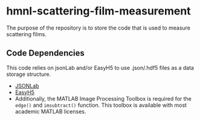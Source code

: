 # hmnl-scattering-film-measurement
The purpose of the repository is to store the code that is used to measure scattering films.
## Code Dependencies
This code relies on jsonLab and/or EasyH5 to use .json/.hdf5 files as a data storage structure.

- [JSONLab](https://github.com/fangq/jsonlab)
- [EasyH5](https://github.com/fangq/easyh5)
- Additionally, the MATLAB Image Processing Toolbox is required for the `edge()` and `imsubtract()` function. This toolbox is available with most academic MATLAB licenses.

